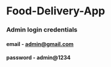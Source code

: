 # Food-Delivery-App


### Admin login credentials
#### email - admin@gmail.com
#### password - admin@1234

